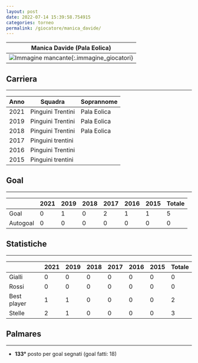 ```yaml
---
layout: post
date: 2022-07-14 15:39:58.754915
categories: torneo
permalink: /giocatore/manica_davide/
---
```

<link rel='stylesheets' href='./../assets/giocatori.css'>

| Manica Davide (Pala Eolica) |
|:-----:|
| ![Immagine mancante]('./../../assets/giocatori/manica_davide.png){:.immagine_giocatori} |


## Carriera
----

|Anno|Squadra|Soprannome|
|:---:|---|---|
|2021|Pinguini Trentini|Pala Eolica|
|2019|Pinguini Trentini|Pala Eolica|
|2018|Pinguini Trentini|Pala Eolica|
|2017|Pinguini trentini||
|2016|Pinguini Trentini||
|2015|Pinguini trentini||


## Goal
----

| |2021|2019|2018|2017|2016|2015| Totale |
|---|---|---|---|---|---|---|---|
|Goal|0|1|0|2|1|1|5|
|Autogoal|0|0|0|0|0|0|0|


## Statistiche
----

| |2021|2019|2018|2017|2016|2015| Totale |
|---|---|---|---|---|---|---|---|
|Gialli|0|0|0|0|0|0|0|
|Rossi|0|0|0|0|0|0|0|
|Best player|1|1|0|0|0|0|2|
|Stelle|2|1|0|0|0|0|3|


## Palmares
----

- **133°** posto per goal segnati (goal fatti: 18)
